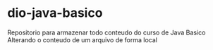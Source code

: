 # dio-java-basico
Repositorio para armazenar todo conteudo do curso de Java Basico
Alterando o conteudo de um arquivo de forma local
